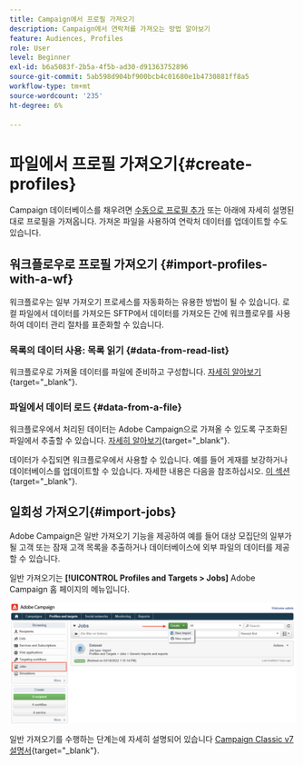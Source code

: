 ```yaml
---
title: Campaign에서 프로필 가져오기
description: Campaign에서 연락처를 가져오는 방법 알아보기
feature: Audiences, Profiles
role: User
level: Beginner
exl-id: b6a5083f-2b5a-4f5b-ad30-d91363752896
source-git-commit: 5ab598d904bf900bcb4c01680e1b4730881ff8a5
workflow-type: tm+mt
source-wordcount: '235'
ht-degree: 6%

---
```


# 파일에서 프로필 가져오기{#create-profiles}

Campaign 데이터베이스를 채우려면 [수동으로 프로필 추가](create-profiles.md) 또는 아래에 자세히 설명된 대로 프로필을 가져옵니다. 가져온 파일을 사용하여 연락처 데이터를 업데이트할 수도 있습니다.

## 워크플로우로 프로필 가져오기 {#import-profiles-with-a-wf}

워크플로우는 일부 가져오기 프로세스를 자동화하는 유용한 방법이 될 수 있습니다. 로컬 파일에서 데이터를 가져오든 SFTP에서 데이터를 가져오든 간에 워크플로우를 사용하여 데이터 관리 절차를 표준화할 수 있습니다.

### 목록의 데이터 사용: 목록 읽기 {#data-from-read-list}

워크플로우로 가져올 데이터를 파일에 준비하고 구성합니다. [자세히 알아보기](https://experienceleague.adobe.com/docs/campaign/automation/workflows/wf-activities/targeting-activities/read-list.html){target="_blank"}.

### 파일에서 데이터 로드 {#data-from-a-file}

워크플로우에서 처리된 데이터는 Adobe Campaign으로 가져올 수 있도록 구조화된 파일에서 추출할 수 있습니다. [자세히 알아보기](https://experienceleague.adobe.com/docs/campaign/automation/workflows/wf-activities/action-activities/data-loading--file-.html){target="_blank"}.

데이터가 수집되면 워크플로우에서 사용할 수 있습니다. 예를 들어 게재를 보강하거나 데이터베이스를 업데이트할 수 있습니다. 자세한 내용은 다음을 참조하십시오. [이 섹션](https://experienceleague.adobe.com/docs/campaign/automation/workflows/introduction/use-workflow-data.html){target="_blank"}.

## 일회성 가져오기{#import-jobs}

Adobe Campaign은 일반 가져오기 기능을 제공하여 예를 들어 대상 모집단의 일부가 될 고객 또는 잠재 고객 목록을 추출하거나 데이터베이스에 외부 파일의 데이터를 제공할 수 있습니다.

일반 가져오기는 **[!UICONTROL Profiles and Targets > Jobs]** Adobe Campaign 홈 페이지의 메뉴입니다.

![](assets/new-import-job.png)

일반 가져오기를 수행하는 단계는에 자세히 설명되어 있습니다 [Campaign Classic v7 설명서](https://experienceleague.adobe.com/docs/campaign-classic/using/getting-started/importing-and-exporting-data/generic-imports-exports/about-generic-imports-exports.html?lang=ko){target="_blank"}.
